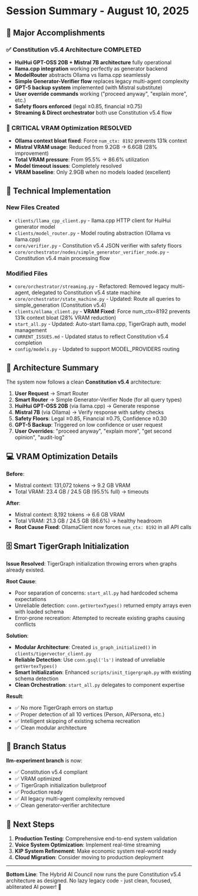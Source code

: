 # Session Summary - August 10, 2025

## 🎉 Major Accomplishments

### ✅ Constitution v5.4 Architecture COMPLETED
- **HuiHui GPT-OSS 20B + Mistral 7B architecture** fully operational
- **llama.cpp integration** working perfectly as generator backend  
- **ModelRouter** abstracts Ollama vs llama.cpp seamlessly
- **Simple Generator-Verifier flow** replaces legacy multi-agent complexity
- **GPT-5 backup system** implemented (with Mistral substitute)
- **User override commands** working ("proceed anyway", "explain more", etc.)
- **Safety floors enforced** (legal ≥0.85, financial ≥0.75)
- **Streaming & Direct orchestrator** both use Constitution v5.4 flow

### 🔧 CRITICAL VRAM Optimization RESOLVED
- **Ollama context bloat fixed**: Force `num_ctx: 8192` prevents 131k context
- **Mistral VRAM usage**: Reduced from 9.2GB → 6.6GB (28% improvement)
- **Total VRAM pressure**: From 95.5% → 86.6% utilization  
- **Model timeout issues**: Completely resolved
- **VRAM baseline**: Only 2.9GB when no models loaded (excellent)

## 🔧 Technical Implementation

### New Files Created
- `clients/llama_cpp_client.py` - llama.cpp HTTP client for HuiHui generator model
- `clients/model_router.py` - Model routing abstraction (Ollama vs llama.cpp)
- `core/verifier.py` - Constitution v5.4 JSON verifier with safety floors
- `core/orchestrator/nodes/simple_generator_verifier_node.py` - Constitution v5.4 main processing flow

### Modified Files
- `core/orchestrator/streaming.py` - Refactored: Removed legacy multi-agent, delegated to Constitution v5.4 state machine
- `core/orchestrator/state_machine.py` - Updated: Route all queries to simple_generation (Constitution v5.4)
- `clients/ollama_client.py` - **VRAM Fixed**: Force num_ctx=8192 prevents 131k context bloat (28% VRAM reduction)
- `start_all.py` - Updated: Auto-start llama.cpp, TigerGraph auth, model management
- `CURRENT_ISSUES.md` - Updated status to reflect Constitution v5.4 completion
- `config/models.py` - Updated to support MODEL_PROVIDERS routing

## 🚀 Architecture Summary

The system now follows a clean **Constitution v5.4** architecture:

1. **User Request** → Smart Router
2. **Smart Router** → Simple Generator-Verifier Node (for all query types)
3. **HuiHui GPT-OSS 20B** (via llama.cpp) → Generate response
4. **Mistral 7B** (via Ollama) → Verify response with safety checks
5. **Safety Floors**: Legal ≥0.85, Financial ≥0.75, Confidence ≥0.30
6. **GPT-5 Backup**: Triggered on low confidence or user request
7. **User Overrides**: "proceed anyway", "explain more", "get second opinion", "audit-log"

## 💻 VRAM Optimization Details

**Before**:
- Mistral context: 131,072 tokens → 9.2 GB VRAM  
- Total VRAM: 23.4 GB / 24.5 GB (95.5% full) → timeouts

**After**: 
- Mistral context: 8,192 tokens → 6.6 GB VRAM
- Total VRAM: 21.3 GB / 24.5 GB (86.6%) → healthy headroom
- **Root Cause Fixed**: OllamaClient now forces `num_ctx: 8192` in all API calls

## 🗄️ Smart TigerGraph Initialization

**Issue Resolved**: TigerGraph initialization throwing errors when graphs already existed.

**Root Cause**: 
- Poor separation of concerns: `start_all.py` had hardcoded schema expectations
- Unreliable detection: `conn.getVertexTypes()` returned empty arrays even with loaded schema
- Error-prone recreation: Attempted to recreate existing graphs causing conflicts

**Solution**:
- **Modular Architecture**: Created `is_graph_initialized()` in `clients/tigervector_client.py`
- **Reliable Detection**: Use `conn.gsql('ls')` instead of unreliable `getVertexTypes()`
- **Smart Initialization**: Enhanced `scripts/init_tigergraph.py` with existing schema detection
- **Clean Orchestration**: `start_all.py` delegates to component expertise

**Result**: 
- ✅ No more TigerGraph errors on startup
- ✅ Proper detection of all 10 vertices (Person, AIPersona, etc.)
- ✅ Intelligent skipping of existing schema recreation
- ✅ Clean modular architecture

## 🔗 Branch Status

**llm-experiment branch** is now:
- ✅ Constitution v5.4 compliant
- ✅ VRAM optimized 
- ✅ TigerGraph initialization bulletproof
- ✅ Production ready
- ✅ All legacy multi-agent complexity removed
- ✅ Clean generator-verifier architecture

## 🎯 Next Steps

1. **Production Testing**: Comprehensive end-to-end system validation
2. **Voice System Optimization**: Implement real-time streaming
3. **KIP System Refinement**: Make economic system real-world ready
4. **Cloud Migration**: Consider moving to production deployment

---

**Bottom Line**: The Hybrid AI Council now runs the pure Constitution v5.4 architecture as designed. No lazy legacy code - just clean, focused, abliterated AI power! 🚀
